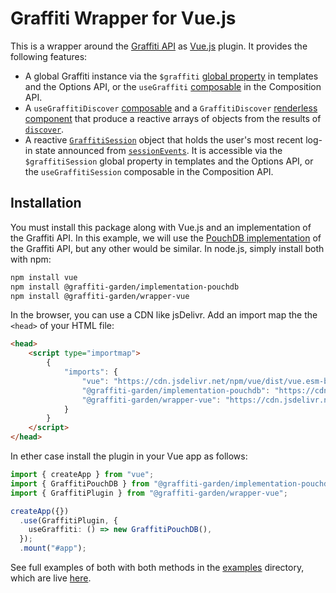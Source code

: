 # Graffiti Wrapper for Vue.js

This is a wrapper around the [Graffiti API](https://api.graffiti.garden/classes/Graffiti.html)
as [Vue.js](https://vuejs.org/) plugin.
It provides the following features:
- A global Graffiti instance via the `$graffiti`
[global property](https://vuejs.org/api/application.html#app-config-globalproperties)
in templates and the Options API, or the `useGraffiti` [composable](https://vuejs.org/guide/reusability/composables.html)
in the Composition API.
- A `useGraffitiDiscover` [composable](https://vuejs.org/guide/reusability/composables.html)
and a `GraffitiDiscover` [renderless component](https://vuejs.org/guide/components/slots#renderless-components)
that produce a reactive arrays of objects from the results of [`discover`](https://api.graffiti.garden/classes/Graffiti.html#discover).
- A reactive [`GraffitiSession`](https://api.graffiti.garden/interfaces/GraffitiSession.html) object
that holds the user's most recent log-in state announced
from [`sessionEvents`](https://api.graffiti.garden/interfaces/Graffiti.html#sessionevents).
It is accessible via the `$graffitiSession` global property in templates and the Options API,
or the `useGraffitiSession` composable in the Composition API.

## Installation

You must install this package along with Vue.js and an implementation of the Graffiti API.
In this example, we will use the [PouchDB implementation](https://github.com/graffiti-garden/implementation-pouchdb)
of the Graffiti API, but any other would be similar.
In node.js, simply install both with npm:

```bash
npm install vue
npm install @graffiti-garden/implementation-pouchdb
npm install @graffiti-garden/wrapper-vue
```

In the browser, you can use a CDN like jsDelivr.
Add an import map the the `<head>` of your HTML file:

```html
<head>
    <script type="importmap">
        {
            "imports": {
                "vue": "https://cdn.jsdelivr.net/npm/vue/dist/vue.esm-browser.js",
                "@graffiti-garden/implementation-pouchdb": "https://cdn.jsdelivr.net/npm/@graffiti-garden/implementation-pouchdb/dist/index.js",
                "@graffiti-garden/wrapper-vue": "https://cdn.jsdelivr.net/npm/@graffiti-garden/wrapper-vue/dist/plugin.js"
            }
        }
    </script>
</head>
```

In ether case install the plugin in your Vue app as follows:

```typescript
import { createApp } from "vue";
import { GraffitiPouchDB } from "@graffiti-garden/implementation-pouchdb";
import { GraffitiPlugin } from "@graffiti-garden/wrapper-vue";

createApp({})
  .use(GraffitiPlugin, {
    useGraffiti: () => new GraffitiPouchDB(),
  });
  .mount("#app");
```

See full examples of both with both methods in the [examples](./examples) directory,
which are live [here](https://graffiti.garden/wrapper-vue/).
